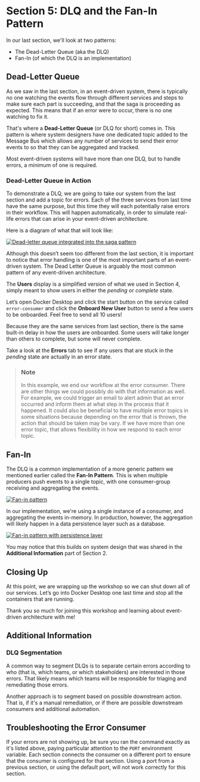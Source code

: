 # Section 5: DLQ and the Fan-In Pattern

In our last section, we'll look at two patterns:
- The Dead-Letter Queue (aka the DLQ)
- Fan-In (of which the DLQ is an implementation)


## Dead-Letter Queue

As we saw in the last section, in an event-driven system, there is typically no one watching the events flow through different services and steps to make sure each part is succeeding, and that the saga is proceeding as expected.  This means that if an error were to occur, there is no one watching to fix it.

That's where a **Dead-Letter Queue** (or DLQ for short) comes in. This pattern is where system designers have one dedicated topic added to the Message Bus which allows any number of services to send their error events to so that they can be aggregated and tracked. 

Most event-driven systems will have more than one DLQ, but to handle errors, a minimum of one is required.

### Dead-Letter Queue in Action

To demonstrate a DLQ, we are going to take our system from the last section and add a topic for errors.  Each of the three services from last time have the same purpose, but this time they will each potentially raise errors in their workflow. This will happen automatically, in order to simulate real-life errors that can arise in your event-driven architecture.

Here is a diagram of what that will look like:

<a href="images/s5.1.jpg" class="glightbox">
    <img src="images/s5.1.jpg" alt="Dead-letter queue integrated into the saga pattern"/>
</a>

Although this doesn’t seem too different from the last section, it is important to notice that error handling is one of the most important parts of an event-driven system.  The Dead Letter Queue is arguably the most common pattern of any event-driven architecture.

The **Users** display is a simplified version of what we used in Section 4, simply meant to show users in either the *pending* or *complete* state.

Let’s open Docker Desktop and click the start button on the service called `error-consumer` and click the **Onboard New User** button to send a few users to be onboarded.  Feel free to send all 10 users!

Because they are the same services from last section, there is the same built-in delay in how the users are onboarded.  Some users will take longer than others to complete, but some will never complete.  

Take a look at the **Errors** tab to see if any users that are stuck in the *pending* state are actually in an error state.

> ### Note
> In this example, we end our workflow at the error consumer.  There are other things we could possibly do with that information as well.  For example, we could trigger an email to alert admin that an error occurred and inform them at what step in the process that it happened.
> It could also be beneficial to have multiple error topics in some situations because depending on the error that is thrown, the action that should be taken may be vary.  If we have more than one error topic, that allows flexibility in how we respond to each error topic.

## Fan-In

The DLQ is a common implementation of a more generic pattern we mentioned earlier called the **Fan-In Pattern**. This is when multiple producers push events to a single topic, with one consumer-group receiving and aggregating the events.

<a href="images/s5.2.jpg" class="glightbox">
    <img src="images/s5.2.jpg" alt="Fan-in pattern"/>
</a>

In our implementation, we're using a single instance of a consumer, and aggregating the events in-memory.  In production, however, the aggregation will likely happen in a data persistence layer such as a database.

<a href="images/s5.3.jpg" class="glightbox">
    <img src="images/s5.3.jpg" alt="Fan-in pattern with persistence layer"/>
</a>

You may notice that this builds on system design that was shared in the **Additional Information** part of Section 2.

## Closing Up

At this point, we are wrapping up the workshop so we can shut down all of our services.  Let’s go into Docker Desktop one last time and stop all the containers that are running.  

Thank you so much for joining this workshop and learning about event-driven architecture with me!

## Additional Information

### DLQ Segmentation

A common way to segment DLQs is to separate certain errors according to who (that is, which teams, or which stakeholders) are interested in those errors.  That likely means which teams will be responsible for triaging and remediating those errors.  

Another approach is to segment based on possible downstream action.  That is, if it's a manual remediation, or if there are possible downstream consumers and additional automation.  

## Troubleshooting the Error Consumer

If your errors are not showing up, be sure you ran the command exactly as it's listed above, paying particular attention to the `PORT` environment variable.  Each section connects the consumer on a different port to ensure that the consumer is configured for that section. Using a port from a previous section, or using the default port, will not work correctly for this section.  